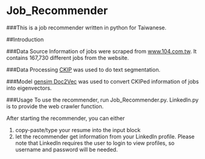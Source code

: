 # Job_Recommender

###This is a job recommender written in python for Taiwanese.

##Introduction

###Data Source
Information of jobs were scraped from www.104.com.tw. It contains 167,730 different jobs from the website.

###Data Processing
[CKIP](https://github.com/ckiplab/ckiptagger) was used to do text segmentation.

###Model
[gensim Doc2Vec](https://radimrehurek.com/gensim/models/doc2vec.html) was used to convert CKIPed information of jobs into eigenvectors.

###Usage
To use the recommender, run Job_Recommender.py.
LinkedIn.py is to provide the web crawler function.

After starting the recommender, you can either 
1. copy-paste/type your resume into the input block
2. let the recommender get information from your LinkedIn profile. Please note that LinkedIn requires the user to login to view profiles, so username and password will be needed.  

